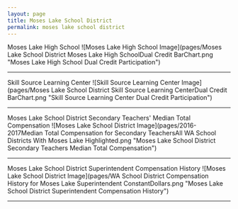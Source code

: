 ```yaml
---
layout: page
title: Moses Lake School District
permalink: moses lake school district
---
```



Moses Lake High School
![Moses Lake High School Image](pages/Moses Lake School District Moses Lake High SchoolDual Credit BarChart.png "Moses Lake High School Dual Credit Participation")

___

Skill Source Learning Center
![Skill Source Learning Center Image](pages/Moses Lake School District Skill Source Learning CenterDual Credit BarChart.png "Skill Source Learning Center Dual Credit Participation")

___

Moses Lake School District Secondary Teachers' Median Total Compensation
![Moses Lake School District Image](pages/2016-2017Median Total Compensation for Secondary TeachersAll WA School Districts With Moses Lake Highlighted.png "Moses Lake School District Secondary Teachers Median Total Compensation")

___

Moses Lake School District Superintendent Compensation History
![Moses Lake School District Image](pages/WA School District Compensation History for Moses Lake Superintendent ConstantDollars.png "Moses Lake School District Superintendent Compensation History")

___

